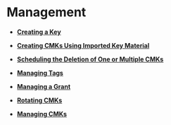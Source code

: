 # Management<a name="kms_01_0018"></a>

-   **[Creating a Key](creating-a-key.md)**  

-   **[Creating CMKs Using Imported Key Material](creating-cmks-using-imported-key-material.md)**  

-   **[Scheduling the Deletion of One or Multiple CMKs](scheduling-the-deletion-of-one-or-multiple-cmks.md)**  

-   **[Managing Tags](managing-tags.md)**  

-   **[Managing a Grant](managing-a-grant.md)**  

-   **[Rotating CMKs](rotating-cmks.md)**  

-   **[Managing CMKs](managing-cmks.md)**  


